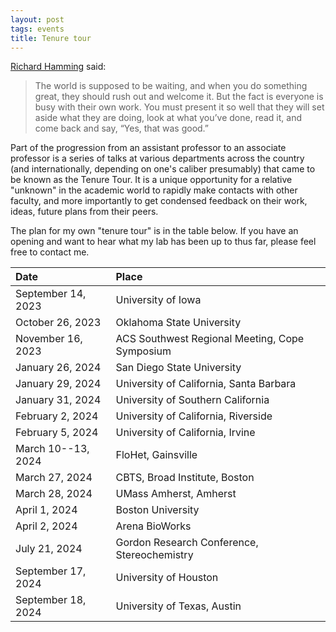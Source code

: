 ```yaml
---
layout: post
tags: events
title: Tenure tour
---
```

[Richard Hamming](https://en.wikipedia.org/wiki/Richard_Hamming) said:
> The world is supposed to be waiting, and when you do something great, they should rush out and welcome it. But the fact is everyone is busy with their own work. You must present it so well that they will set aside what they are doing, look at what you’ve done, read it, and come back and say, “Yes, that was good.”

Part of the progression from an assistant professor to an associate professor is a series of talks at various departments across the country (and internationally, depending on one's caliber presumably) that came to be known as the Tenure Tour. 
It is a unique opportunity for a relative "unknown" in the academic world to rapidly make contacts with other faculty, and more importantly to get condensed feedback on their work, ideas, future plans from their peers. 

The plan for my own "tenure tour" is in the table below. If you have an opening and want to hear what my lab has been up to thus far, please feel free to contact me.

| Date | Place |
| :---   | :--- |
| September 14, 2023 | University of Iowa |
| October 26, 2023 | Oklahoma State University |
| November 16, 2023 | ACS Southwest Regional Meeting, Cope Symposium |
| January 26, 2024 | San Diego State University |
| January 29, 2024 | University of California, Santa Barbara |
| January 31, 2024 | University of Southern California |
| February 2, 2024 | University of California, Riverside |
| February 5, 2024 | University of California, Irvine |
| March 10--13, 2024 | FloHet, Gainsville |
| March 27, 2024 | CBTS, Broad Institute, Boston |
| March 28, 2024 | UMass Amherst, Amherst |
| April 1, 2024 | Boston University |
| April 2, 2024 | Arena BioWorks |
| July 21, 2024 | Gordon Research Conference, Stereochemistry |
| September 17, 2024 | University of Houston |
| September 18, 2024 | University of Texas, Austin |



 
